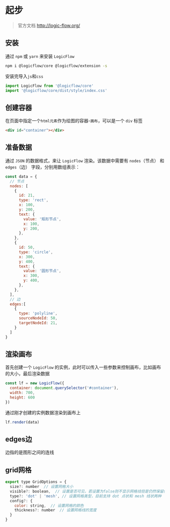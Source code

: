 # 起步

> 官方文档  http://logic-flow.org/

## 安装

通过 `npm` 或 `yarn` 来安装 `LogicFlow`

```sh
npm i @logicflow/core @logicflow/extension -s
```

安装完导入`js`和`css`

```js
import LogicFlow from '@logicflow/core'
import '@logicflow/core/dist/style/index.css'
```

## 创建容器

在页面中指定一个`html元素`作为绘图的容器-`画布`，可以是一个 `div` 标签

```html
<div id="container"></div>
```

## 准备数据

通过 `JSON` 的数据格式，来让 `LogicFlow` 渲染。该数据中需要有 `nodes`（节点） 和 `edges`（边） 字段，分别用数组表示：

```js
const data = {
  // 节点
  nodes: [
    {
      id: 21,
      type: 'rect',
      x: 100,
      y: 200,
      text: {
        value: '矩形节点',
        x: 100,
        y: 200,
      },
    },
    {
      id: 50,
      type: 'circle',
      x: 300,
      y: 400,
      text: {
        value: '圆形节点',
        x: 300,
        y: 400,
      },
    },
  ],
  // 边
  edges:[
    {
      type: 'polyline',
      sourceNodeId: 50,
      targetNodeId: 21,
    }
  ]
}
```

## 渲染画布

首先创建一个 `LogicFlow` 的实例，此时可以传入一些参数来控制画布，比如画布的大小，最后渲染数据

```js
const lf = new LogicFlow({
  container: document.querySelector('#container'),
  width: 700,
  height: 600
})
```

通过刚才创建的实例数据渲染到画布上

```js
lf.render(data)
```

## edges边

边指的是图形之间的连线

## grid网格

```js
export type GridOptions = {
  size?: number  // 设置网格大小
  visible?: boolean,  // 设置是否可见，若设置为false则不显示网格线但是仍然保留size栅格的效果
  type?: 'dot' | 'mesh', // 设置网格类型，目前支持 dot 点状和 mesh 线状两种
  config?: {
    color: string,  // 设置网格的颜色
    thickness?: number  // 设置网格线的宽度
  }
}
```

